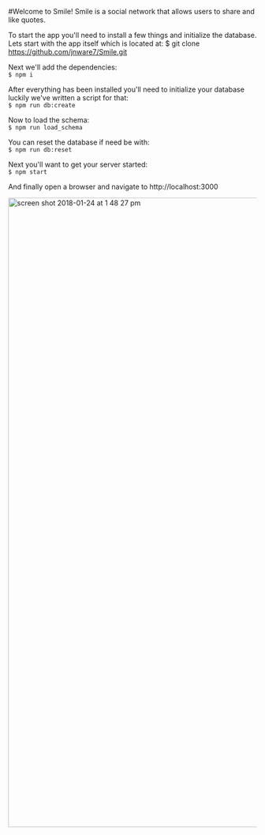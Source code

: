 #Welcome to Smile!
Smile is a social network that allows users to share and like quotes. 

To start the app you'll need to install a few things and initialize the database. Lets start with the app itself which is located at:
$ git clone https://github.com/jnware7/Smile.git

Next we'll add the dependencies: <br>
`$ npm i `

After everything has been installed you'll need to initialize your database luckily we've written a script for that:<br>
`$ npm run db:create`

Now to load the schema:<br>
`$ npm run load_schema`

You can reset the database if need be with:<br>
`$ npm run db:reset`

Next you'll want to get your server started:<br>
`$ npm start`

And finally open a browser and navigate to http://localhost:3000

<img width="1275" alt="screen shot 2018-01-24 at 1 48 27 pm" src="https://user-images.githubusercontent.com/20915359/35359103-af5d02c6-010d-11e8-9044-b79456915f6d.png">





